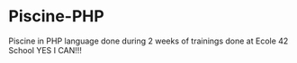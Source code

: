 # Piscine-PHP

Piscine in PHP language done during 2 weeks of trainings done at Ecole 42 School 
YES I CAN!!!
